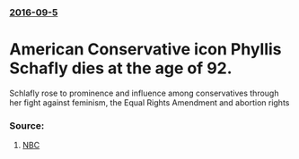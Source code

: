 ### [2016-09-5](/news/2016/09/5/index.md)

# American Conservative icon Phyllis Schafly dies at the age of 92. 

Schlafly rose to prominence and influence among conservatives through her fight against feminism, the Equal Rights Amendment and abortion rights


### Source:

1. [NBC](http://www.nbcnews.com/news/us-news/cultural-conservative-icon-phyllis-schlafly-dies-92-n643106)
